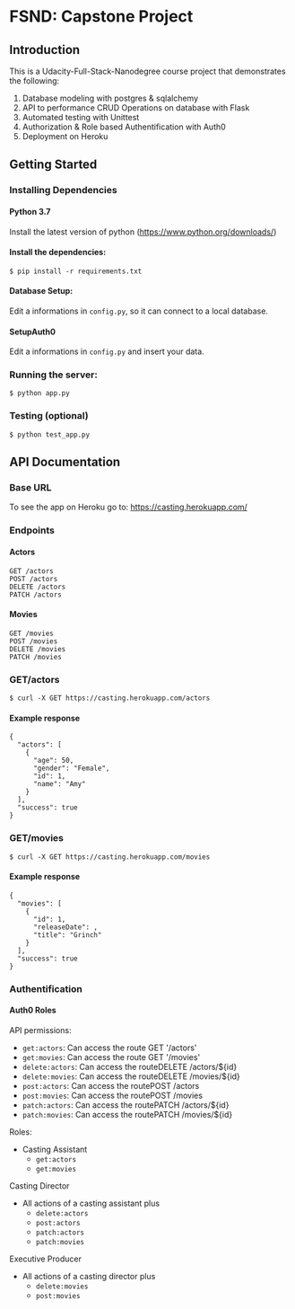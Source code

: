 # FSND: Capstone Project

## Introduction

This is a Udacity-Full-Stack-Nanodegree course project that demonstrates the following:
 
1. Database modeling with postgres & sqlalchemy 
2. API to performance CRUD Operations on database with Flask 
3. Automated testing with Unittest
4. Authorization & Role based Authentification with Auth0 
5. Deployment on Heroku

## Getting Started

### Installing Dependencies

#### Python 3.7

Install the latest version of python (https://www.python.org/downloads/)

#### Install the dependencies:
```
$ pip install -r requirements.txt
```

#### Database Setup:
Edit a informations in `config.py`, so it can connect to a local database.

#### SetupAuth0
Edit a informations in `config.py` and insert your data.

### Running the server:
```
$ python app.py
```

### Testing (optional)
```
$ python test_app.py
```

## API Documentation

### Base URL
To see the app on Heroku go to: https://casting.herokuapp.com/

### Endpoints

#### Actors
    GET /actors
    POST /actors
    DELETE /actors
    PATCH /actors

#### Movies
    GET /movies
    POST /movies
    DELETE /movies
    PATCH /movies

### GET/actors
```
$ curl -X GET https://casting.herokuapp.com/actors
```
#### Example response
```
{
  "actors": [
    {
      "age": 50,
      "gender": "Female",
      "id": 1,
      "name": "Amy"
    }
  ],
  "success": true
}
```

### GET/movies
```
$ curl -X GET https://casting.herokuapp.com/movies
```
#### Example response
```
{
  "movies": [
    {
      "id": 1,
      "releaseDate": ,
      "title": "Grinch"
    }
  ],
  "success": true
}
```

### Authentification
#### Auth0 Roles

API permissions:
  - `get:actors`: Can access the route GET '/actors'
  - `get:movies`:  Can access the route GET '/movies'
  - `delete:actors`: Can access the routeDELETE /actors/${id}
  - `delete:movies`: Can access the routeDELETE /movies/${id}
  - `post:actors`: Can access the routePOST /actors
  - `post:movies`: Can access the routePOST /movies
  - `patch:actors`: Can access the routePATCH /actors/${id}
  - `patch:movies`: Can access the routePATCH /movies/${id}
   
Roles:
  - Casting Assistant
      - `get:actors`
      - `get:movies`
    
 Casting Director

  - All actions of a casting assistant plus
      - `delete:actors`
      - `post:actors`
      - `patch:actors`
      - `patch:movies`
    
 Executive Producer
   - All actions of a casting director plus
      - `delete:movies`
      - `post:movies`
